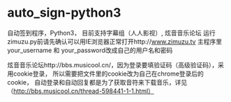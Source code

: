 # auto_sign-python3
自动签到程序，Python3， 目前支持字幕组（人人影视）, 炫音音乐论坛
运行zimuzu.py前请先确认可以用IE浏览器正常打开http://www.zimuzu.tv  主程序里your_username 和 your_password改成自己的用户名和密码


炫音音乐论坛http://bbs.musicool.cn/，因为登录要填验证码（高级验证码），采用cookie登录， 所以需要把文件里的cookie改为自己在chrome登录后的cookie， 自动登录和自动回复都是为了获取音符来下载音乐，详见（http://bbs.musicool.cn/thread-598441-1-1.html）
